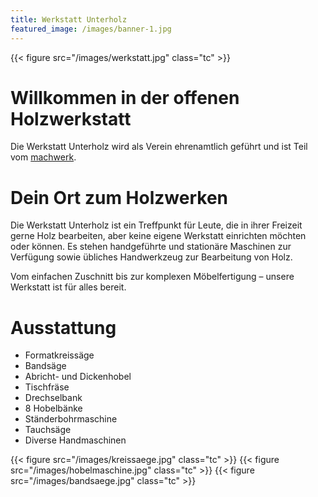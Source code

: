 ```yaml
---
title: Werkstatt Unterholz
featured_image: /images/banner-1.jpg
---
```


{{< figure src="/images/werkstatt.jpg" class="tc" >}}

# Willkommen in der offenen Holzwerkstatt

Die Werkstatt Unterholz wird als Verein ehrenamtlich geführt und ist Teil vom
[machwerk](http://machwerk-winterthur.ch).  

# Dein Ort zum Holzwerken

Die Werkstatt Unterholz ist ein Treffpunkt für Leute, die in ihrer Freizeit gerne Holz bearbeiten,
aber keine eigene Werkstatt einrichten möchten oder können. Es stehen handgeführte und stationäre
Maschinen zur Verfügung sowie übliches Handwerkzeug zur Bearbeitung von Holz.

Vom einfachen Zuschnitt bis zur komplexen Möbelfertigung – unsere Werkstatt ist für alles bereit.

# Ausstattung

- Formatkreissäge
- Bandsäge
- Abricht- und Dickenhobel
- Tischfräse
- Drechselbank
- 8 Hobelbänke
- Ständerbohrmaschine
- Tauchsäge
- Diverse Handmaschinen

{{< figure src="/images/kreissaege.jpg" class="tc" >}}
{{< figure src="/images/hobelmaschine.jpg" class="tc" >}}
{{< figure src="/images/bandsaege.jpg" class="tc" >}}
